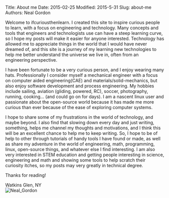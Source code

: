 Title: About me
Date: 2015-02-25
Modified: 2015-5-31
Slug: about-me
Authors: Neal Gordon

Welcome to ifcuriousthenlearn. I created this site to inspire curious people to learn, with a focus on engineering and technology. Many concepts and tools that engineers and technologists use can have a steep learning curve, so I hope my posts will make it easier for anyone interested. Technology has allowed me to appreciate things in the world that I would have never dreamed of, and this site is a journey of my learning new technologies to help me better understand the universe we live in, often from an engineering perspective. 

I have been fortunate to be a very curious person, and I enjoy wearing many hats. Professionally I consider myself a mechanical engineer with a focus on computer aided engineering(CAE) and materials/solid-mechanics, but also enjoy software development and process engineering. My hobbies include sailing, aviation (gliding, powered, RC), soccer, photography, running, cooking... (and could go on for days). I am a nascent linux user and passionate about the open-source world because it has made me more curious than ever because of the ease of exploring computer systems.

I hope to share some of my frustrations in the world of technology, and maybe beyond. I also find that slowing down every day and just writing, something, helps me channel my thoughts and motivations, and I think this will be an excellent chance to help me to keep writing.
So, I hope to be of help to other through tutorials of handy tools I have found or made, as well as share my adventure in the world of engineering, math, programming, linux, open-source things, and whatever else I find interesting. I am also very interested in STEM education and getting people interesting in science, engineering and math and showing some tools to help scratch their curiosity itches, so my posts may very greatly in technical degree. 

Thanks for reading!

Watkins Glen, NY  
![Neal_Gordon]({attach}/images/Neal_Gordon.jpg)
